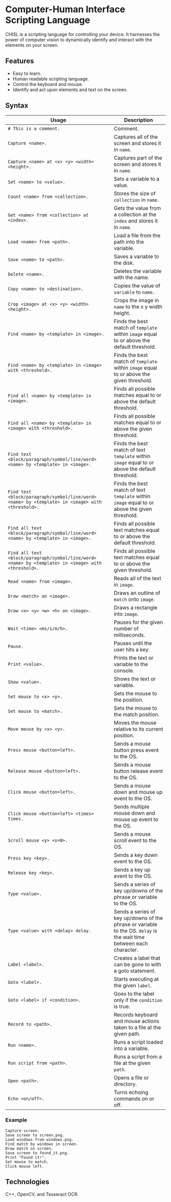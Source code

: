 # Computer-Human Interface Scripting Language
CHISL is a scripting language for controlling your device. It harnesses the power of computer vision to dynamically identify and interact with the elements on your screen.

## Features
- Easy to learn.
- Human readable scripting language.
- Control the keyboard and mouse.
- Identify and act upon elements and text on the screen.

## Syntax
| Usage | Description |
|---|---|
| `# This is a comment.` | Comment. |
| `Capture <name>.` | Captures all of the screen and stores it in `name`. |
| `Capture <name> at <x> <y> <width> <height>.` | Captures part of the screen and stores it in `name`. |
| `Set <name> to <value>.` | Sets a variable to a value. |
| `Count <name> from <collection>.` | Stores the size of `collection` in `name`. |
| `Get <name> from <collection> at <index>.` | Gets the value from a collection at the `index` and stores it in `name`. |
| `Load <name> from <path>.` | Load a file from the path into the variable. |
| `Save <name> to <path>.` | Saves a variable to the disk. |
| `Delete <name>.` | Deletes the variable with the name. |
| `Copy <name> to <destination>.` | Copies the value of `variable` to `name`. |
| `Crop <image> at <x> <y> <width> <height>.` | Crops the image in `name` to the x y width height. |
| `Find <name> by <template> in <image>.` | Finds the best match of `template` within `image` equal to or above the default threshold. |
| `Find <name> by <template> in <image> with <threshold>.` | Finds the best match of `template` within `image` equal to or above the given threshold. |
| `Find all <name> by <template> in <image>.` | Finds all possible matches equal to or above the default threshold. |
| `Find all <name> by <template> in <image> with <threshold>.` | Finds all possible matches equal to or above the given threshold. |
| `Find text <block/paragraph/symbol/line/word> <name> by <template> in <image>.` | Finds the best match of text `template` within `image` equal to or above the default threshold. |
| `Find text <block/paragraph/symbol/line/word> <name> by <template> in <image> with <threshold>.` | Finds the best match of text `template` within `image` equal to or above the given threshold. |
| `Find all text <block/paragraph/symbol/line/word> <name> by <template> in <image>.` | Finds all possible text matches equal to or above the default threshold. |
| `Find all text <block/paragraph/symbol/line/word> <name> by <template> in <image> with <threshold>.` | Finds all possible text matches equal to or above the given threshold. |
| `Read <name> from <image>.` | Reads all of the text in `image`. |
| `Draw <match> on <image>.` | Draws an outline of `match` onto `image`. |
| `Draw <x> <y> <w> <h> on <image>.` | Draws a rectangle into `image`. |
| `Wait <time> <ms/s/m/h>.` | Pauses for the given number of milliseconds. |
| `Pause.` | Pauses until the user hits a key. |
| `Print <value>.` | Prints the text or variable to the console. |
| `Show <value>.` | Shows the text or variable. |
| `Set mouse to <x> <y>.` | Sets the mouse to the position. |
| `Set mouse to <match>.` | Sets the mouse to the match position. |
| `Move mouse by <x> <y>.` | Moves the mouse relative to its current position. |
| `Press mouse <button=left>.` | Sends a mouse button press event to the OS. |
| `Release mouse <button=left>.` | Sends a mouse button release event to the OS. |
| `Click mouse <button=left>.` | Sends a mouse down and mouse up event to the OS. |
| `Click mouse <button=left> <times> times.` | Sends multiple mouse down and mouse up event to the OS. |
| `Scroll mouse <y> <x=0>.` | Sends a mouse scroll event to the OS. |
| `Press key <key>.` | Sends a key down event to the OS. |
| `Release key <key>.` | Sends a key up event to the OS. |
| `Type <value>.` | Sends a series of key up/downs of the phrase or variable to the OS. |
| `Type <value> with <delay> delay.` | Sends a series of key up/downs of the phrase or variable to the OS. `delay` is the wait time between each character. |
| `Label <label>.` | Creates a label that can be gone to with a goto statement. |
| `Goto <label>.` | Starts executing at the given `label`. |
| `Goto <label> if <condition>.` | Goes to the label only if the `condition` is true. |
| `Record to <path>.` | Records keyboard and mouse actions taken to a file at the given path. |
| `Run <name>.` | Runs a script loaded into a variable. |
| `Run script from <path>.` | Runs a script from a file at the given `path`. |
| `Open <path>.` | Opens a file or directory. |
| `Echo <on/off>.` | Turns echoing commands on or off. |

### Example
    Capture screen.
    Save screen to screen.png.
    Load windows from windows.png.
    Find match by windows in screen.
    Draw match on screen.
    Save screen to found_it.png.
    Print "Found it!".
    Set mouse to match.
    Click mouse left.

## Technologies
C++, OpenCV, and Tesseract OCR.
